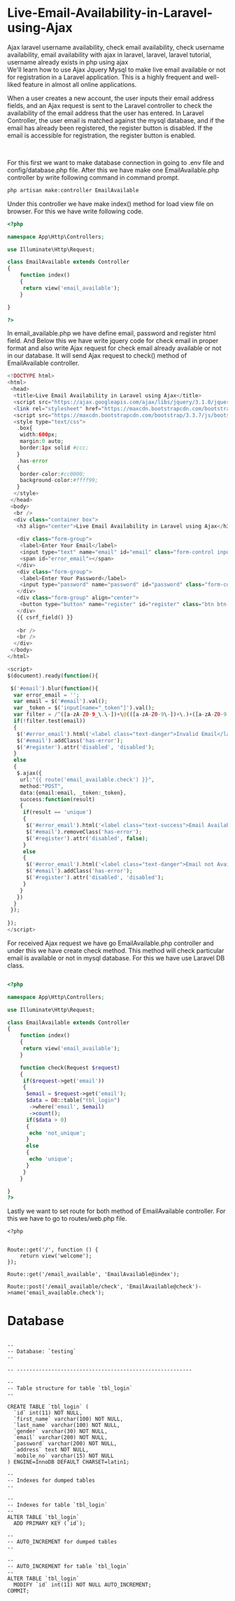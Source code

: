 # Live-Email-Availability-in-Laravel-using-Ajax
Ajax laravel username availability, check email availability, check username availability, email availability with ajax in laravel, laravel, laravel tutorial, username already exists in php using ajax
<br>
We'll learn how to use Ajax Jquery Mysql to make live email available or not for registration in a Laravel application. This is a highly frequent and well-liked feature in almost all online applications.

When a user creates a new account, the user inputs their email address fields, and an Ajax request is sent to the Laravel controller to check the availability of the email address that the user has entered. In Laravel Controller, the user email is matched against the mysql database, and if the email has already been registered, the register button is disabled. If the email is accessible for registration, the register button is enabled.

<br>

For this first we want to make database connection in going to .env file and config/database.php file. After this we have make one EmailAvailable.php controller by write following command in command prompt.

```php
php artisan make:controller EmailAvailable

```
Under this controller we have make index() method for load view file on browser. For this we have write following code.

```php
<?php

namespace App\Http\Controllers;

use Illuminate\Http\Request;

class EmailAvailable extends Controller
{
    function index()
    {
     return view('email_available');
    }

}

?>

```
In email_available.php we have define email, password and register html field. And Below this we have write jquery code for check email in proper format and also write Ajax request for check email already available or not in our database. It will send Ajax request to check() method of EmailAvailable controller.

```php
<!DOCTYPE html>
<html>
 <head>
  <title>Live Email Availability in Laravel using Ajax</title>
  <script src="https://ajax.googleapis.com/ajax/libs/jquery/3.1.0/jquery.min.js"></script>
  <link rel="stylesheet" href="https://maxcdn.bootstrapcdn.com/bootstrap/3.3.6/css/bootstrap.min.css" />
  <script src="https://maxcdn.bootstrapcdn.com/bootstrap/3.3.7/js/bootstrap.min.js"></script>
  <style type="text/css">
   .box{
    width:600px;
    margin:0 auto;
    border:1px solid #ccc;
   }
   .has-error
   {
    border-color:#cc0000;
    background-color:#ffff99;
   }
  </style>
 </head>
 <body>
  <br />
  <div class="container box">
   <h3 align="center">Live Email Availability in Laravel using Ajax</h3><br />
   
   <div class="form-group">
    <label>Enter Your Email</label>
    <input type="text" name="email" id="email" class="form-control input-lg" />
    <span id="error_email"></span>
   </div>
   <div class="form-group">
    <label>Enter Your Password</label>
    <input type="password" name="password" id="password" class="form-control input-lg" />
   </div>
   <div class="form-group" align="center">
    <button type="button" name="register" id="register" class="btn btn-info btn-lg">Register</button>
   </div>
   {{ csrf_field() }}
   
   <br />
   <br />
  </div>
 </body>
</html>

<script>
$(document).ready(function(){

 $('#email').blur(function(){
  var error_email = '';
  var email = $('#email').val();
  var _token = $('input[name="_token"]').val();
  var filter = /^([a-zA-Z0-9_\.\-])+\@(([a-zA-Z0-9\-])+\.)+([a-zA-Z0-9]{2,4})+$/;
  if(!filter.test(email))
  {    
   $('#error_email').html('<label class="text-danger">Invalid Email</label>');
   $('#email').addClass('has-error');
   $('#register').attr('disabled', 'disabled');
  }
  else
  {
   $.ajax({
    url:"{{ route('email_available.check') }}",
    method:"POST",
    data:{email:email, _token:_token},
    success:function(result)
    {
     if(result == 'unique')
     {
      $('#error_email').html('<label class="text-success">Email Available</label>');
      $('#email').removeClass('has-error');
      $('#register').attr('disabled', false);
     }
     else
     {
      $('#error_email').html('<label class="text-danger">Email not Available</label>');
      $('#email').addClass('has-error');
      $('#register').attr('disabled', 'disabled');
     }
    }
   })
  }
 });
 
});
</script>

```
For received Ajax request we have go EmailAvailable.php controller and under this we have create check method. This method will check particular email is available or not in mysql database. For this we have use Laravel DB class.
```php

<?php

namespace App\Http\Controllers;

use Illuminate\Http\Request;

class EmailAvailable extends Controller
{
    function index()
    {
     return view('email_available');
    }

    function check(Request $request)
    {
     if($request->get('email'))
     {
      $email = $request->get('email');
      $data = DB::table("tbl_login")
       ->where('email', $email)
       ->count();
      if($data > 0)
      {
       echo 'not_unique';
      }
      else
      {
       echo 'unique';
      }
     }
    }

}
?>

```
Lastly we want to set route for both method of EmailAvailable controller. For this we have to go to routes/web.php file.

```
<?php


Route::get('/', function () {
    return view('welcome');
});

Route::get('/email_available', 'EmailAvailable@index');

Route::post('/email_available/check', 'EmailAvailable@check')->name('email_available.check');

```



# Database
```

--
-- Database: `testing`
--

-- --------------------------------------------------------

--
-- Table structure for table `tbl_login`
--

CREATE TABLE `tbl_login` (
  `id` int(11) NOT NULL,
  `first_name` varchar(100) NOT NULL,
  `last_name` varchar(100) NOT NULL,
  `gender` varchar(30) NOT NULL,
  `email` varchar(200) NOT NULL,
  `password` varchar(200) NOT NULL,
  `address` text NOT NULL,
  `mobile_no` varchar(15) NOT NULL
) ENGINE=InnoDB DEFAULT CHARSET=latin1;

--
-- Indexes for dumped tables
--

--
-- Indexes for table `tbl_login`
--
ALTER TABLE `tbl_login`
  ADD PRIMARY KEY (`id`);

--
-- AUTO_INCREMENT for dumped tables
--

--
-- AUTO_INCREMENT for table `tbl_login`
--
ALTER TABLE `tbl_login`
  MODIFY `id` int(11) NOT NULL AUTO_INCREMENT;
COMMIT;
```

